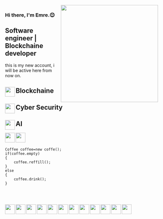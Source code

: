 

<img src="https://media.giphy.com/media/xTiTnx37nc3vjsdeLK/giphy.gif"  align="right" widht="300" height="320">



### Hi there, I'm Emre.:blush:
## Software engineer | Blockchaine developer    
 this is my new account, i will be active here from now on.
 ##  <img src="https://media.giphy.com/media/doXBzUFJRxpaUbuaqz/giphy.gif" align="left" widht="32" height="32">   Blockchaine


 ##  <img src="https://media.giphy.com/media/l0IyeheChYxx2byDu/giphy.gif" align="left" widht="32" height="32">       Cyber Security
 ##  <img src="https://media.giphy.com/media/j6MwR2b2DEQz2TS5bV/giphy.gif" align="left" widht="32" height="32">      AI


[<img height="32" width="32" src="https://unpkg.com/simple-icons@v7/icons/linkedin.svg"  align="left"/> ](https://tr.linkedin.com/in/emre-taş-119142235)
 
 
[<img height="32" width="32" src="https://unpkg.com/simple-icons@v7/icons/instagram.svg"  align="left"/> ](https://www.instagram.com/emre_tas_770/)
<br></br>

    Coffee coffee=new coffe();
    if(coffee.empty)
    {
        coffee.reffill();
    }
    else
    {
        coffee.drink();
    }
 


<br></br>




 <img src="https://upload.wikimedia.org/wikipedia/commons/4/4f/Csharp_Logo.png" align="left" widht="32" height="32">
 <img src="https://upload.wikimedia.org/wikipedia/commons/c/c3/Python-logo-notext.svg" align="left" widht="32" height="32">
 <img src="https://upload.wikimedia.org/wikipedia/commons/7/7e/Dart-logo.png" align="left" widht="32" height="32">
 <img src="https://upload.wikimedia.org/wikipedia/tr/2/2e/Java_Logo.svg" align="left" widht="32" height="32">
 <img src="https://upload.wikimedia.org/wikipedia/commons/1/1c/Haskell-Logo.svg" align="left" widht="32" height="32">
 <img src="https://upload.wikimedia.org/wikipedia/commons/9/98/Solidity_logo.svg" align="left" widht="32" height="32">
 <img src="https://upload.wikimedia.org/wikipedia/commons/1/18/ISO_C%2B%2B_Logo.svg" align="left" widht="32" height="32">

 
  <img src="https://upload.wikimedia.org/wikipedia/commons/9/99/Unofficial_JavaScript_logo_2.svg" align="left" widht="32" height="32">
  <img src="https://upload.wikimedia.org/wikipedia/commons/0/00/HTML5_logo_black.svg" align="left" widht="32" height="32">
  <img src="https://upload.wikimedia.org/wikipedia/commons/d/d5/CSS3_logo_and_wordmark.svg" align="left" widht="32" height="32">

 <img src="https://upload.wikimedia.org/wikipedia/commons/8/87/Sql_data_base_with_logo.png" align="left" widht="32" height="32">
  <img src="https://upload.wikimedia.org/wikipedia/commons/4/44/Google-flutter-logo.svg" align="left" widht="32" height="32">


   









